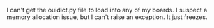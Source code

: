 I can't get the ouidict.py file to load into any of my boards.
I suspect a memory allocation issue, but I can't raise an
exception. It just freezes.
